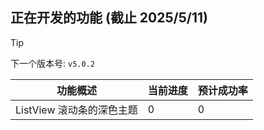 ## 正在开发的功能 (截止 2025/5/11)

> [!TIP]
> 下一个版本号: `v5.0.2`

| **功能概述** | **当前进度** | **预计成功率** |
| ----- | ---- | ---- |
| ListView 滚动条的深色主题 | 0 | 0 |